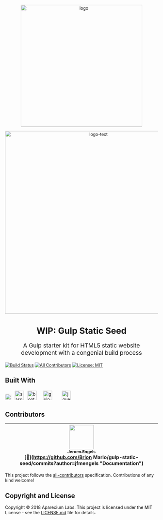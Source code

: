 <p align="center">
    <img style="display:block;text-align:center" src="https://user-images.githubusercontent.com/25959096/43851144-7c0697f4-9b57-11e8-972b-cb5c6af9a01b.png" alt="logo" width="400" />
</p>
<p align="center">
    <img style="display:block;text-align:center" src="https://user-images.githubusercontent.com/25959096/43851190-96e4c596-9b57-11e8-9653-74657d00a99f.png" alt="logo-text" width="600" />
</p>

<h1 align="center">
  WIP: Gulp Static Seed
</h1>
<p align="center" style="font-size: 1.2rem;">A Gulp starter kit for HTML5 static website development with a congenial build process</p>

<p align="center">

[![Build Status](https://travis-ci.org/brionmario/gulp-static-seed.svg?branch=master)](https://travis-ci.org/brionmario/gulp-static-seed)
[![All Contributors](https://img.shields.io/badge/all_contributors-1-orange.svg?style=flat-square)](#contributors)
[![License: MIT](https://img.shields.io/badge/License-MIT-yellow.svg)](LICENSE.md)

</p>

## Built With

<a href="https://www.npmjs.com/"><img src="https://upload.wikimedia.org/wikipedia/commons/thumb/d/db/Npm-logo.svg/640px-Npm-logo.svg.png" alt="npm" height="20" /></a>&nbsp;&nbsp;
<a href="https://sass-lang.com/"><img src="https://sass-lang.com/assets/img/styleguide/color-1c4aab2b.png" alt="sass" height="30" /></a>&nbsp;&nbsp;
<a href="https://getbootstrap.com/docs/4.0/getting-started/introduction/"><img  src="https://camo.githubusercontent.com/8f12b9c1c1759161b9238fd2cec75fa26aad23e1/68747470733a2f2f676574626f6f7473747261702e636f6d2f646f63732f342e312f6173736574732f6272616e642f626f6f7473747261702d736f6c69642e737667" alt="bootstrap" height="30" /></a>&nbsp;&nbsp;
<a href="https://gulpjs.com/"><img style="display:inline-block;margin: 5px 10px" src="https://raw.githubusercontent.com/gulpjs/artwork/master/gulp-2x.png" alt="gulp" height="30" /></a>&nbsp;&nbsp;
<a href="https://jquery.com/"><img style="display:inline-block;margin: 5px 10px" src="https://cdn-images-1.medium.com/max/1600/0*g3ns8QALNBBH7CBA." alt="jquery" height="30" /></a>&nbsp;&nbsp;

## Contributors

<!-- ALL-CONTRIBUTORS-LIST:START - Do not remove or modify this section -->
<!-- prettier-ignore -->
| [<img src="https://avatars1.githubusercontent.com/u/3869412?v=4" width="80px;"/><br /><sub><b>Jeroen Engels</b></sub>](https://github.com/jfmengels)<br />[📖](https://github.com/Brion Mario/gulp-static-seed/commits?author=jfmengels "Documentation") |
| :---: |
<!-- ALL-CONTRIBUTORS-LIST:END -->

This project follows the [all-contributors](https://github.com/kentcdodds/all-contributors) specification. Contributions of any kind welcome!

## Copyright and License

Copyright &copy; 2018 Aparecium Labs. This project is licensed under the MIT License - see the [LICENSE.md](LICENSE.md) file for details.
